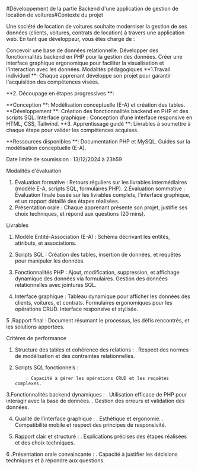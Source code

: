 #Développement de la partie Backend d'une application de gestion de location de voitures#Contexte du projet



Une société de location de voitures souhaite moderniser la gestion de ses données (clients, voitures, contrats de location) à travers une application web. En tant que développeur, vous êtes chargé de :

Concevoir une base de données relationnelle.
Développer des fonctionnalités backend en PHP pour la gestion des données.
Créer une interface graphique ergonomique pour faciliter la visualisation et l'interaction avec les données.
Modalités pédagogiques
**1.Travail individuel **: Chaque apprenant développe son projet pour garantir l'acquisition des compétences visées.

**2. Découpage en étapes progressives **:

**Conception **: Modélisation conceptuelle (E-A) et création des tables.
**Développement **: Création des fonctionnalités backend en PHP et des scripts SQL.
Interface graphique : Conception d’une interface responsive en HTML, CSS, Tailwind.
**3. Apprentissage guidé **: Livrables à soumettre à chaque étape pour valider les compétences acquises.

**Ressources disponibles **:
Documentation PHP et MySQL.
Guides sur la modélisation conceptuelle (E-A).
​

Date limite de soumission : 13/12/2024 à 23h59

Modalités d'évaluation
1. Évaluation formative : Retours réguliers sur les livrables intermédiaires (modèle E-A, scripts SQL, formulaires PHP).
2.Évaluation sommative : Évaluation finale basée sur les livrables complets, l’interface graphique, et un rapport détaillé des étapes réalisées.
3. Présentation orale : Chaque apprenant présente son projet, justifie ses choix techniques, et répond aux questions (20 mins).

Livrables
1. Modèle Entité-Association (E-A) : Schéma décrivant les entités, attributs, et associations.

2. Scripts SQL : Création des tables, insertion de données, et requêtes pour manipuler les données.

3. Fonctionnalités PHP :
    Ajout, modification, suppression, et affichage dynamique des données via formulaires.
    Gestion des données relationnelles avec jointures SQL.

4. Interface graphique :
    Tableau dynamique pour afficher les données des clients, voitures, et contrats.
    Formulaires ergonomiques pour les opérations CRUD.
    Interface responsive et stylisée.

5 .Rapport final : Document résumant le processus, les défis rencontrés, et les solutions apportées.

Critères de performance
1. Structure des tables et cohérence des relations :
          . Respect des normes de modélisation et des contraintes relationnelles.
2. Scripts SQL fonctionnels :

           . Capacité à gérer les opérations CRUD et les requêtes complexes.

3.Fonctionnalités backend dynamiques :
            . Utilisation efficace de PHP pour interagir avec la base de données.
             . Gestion des erreurs et validation des données.

4. Qualité de l’interface graphique :
             . Esthétique et ergonomie.
             . Compatibilité mobile et respect des principes de responsivité.

5. Rapport clair et structuré :
             . Explications précises des étapes réalisées et des choix techniques.

6 .Présentation orale convaincante :
             . Capacité à justifier les décisions techniques et à répondre aux questions.
